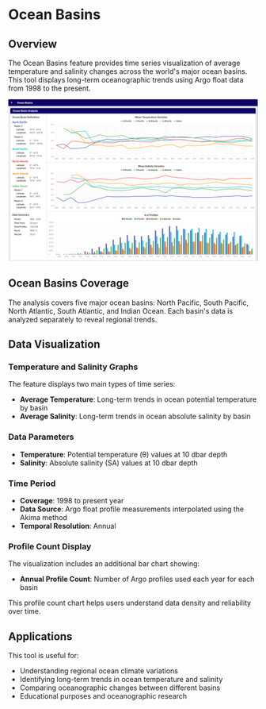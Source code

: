 # Ocean Basins

## Overview

The Ocean Basins feature provides time series visualization of average temperature and salinity changes across the world's major ocean basins. This tool displays long-term oceanographic trends using Argo float data from 1998 to the present.

![Ocean Basins](../../../../imgs/ocean_basins.png)

## Ocean Basins Coverage

The analysis covers five major ocean basins: North Pacific, South Pacific, North Atlantic, South Atlantic, and Indian Ocean. Each basin's data is analyzed separately to reveal regional trends.

## Data Visualization

### Temperature and Salinity Graphs

The feature displays two main types of time series:

- **Average Temperature**: Long-term trends in ocean potential temperature by basin
- **Average Salinity**: Long-term trends in ocean absolute salinity by basin

### Data Parameters

- **Temperature**: Potential temperature (θ) values at 10 dbar depth
- **Salinity**: Absolute salinity (SA) values at 10 dbar depth

### Time Period

- **Coverage**: 1998 to present year
- **Data Source**: Argo float profile measurements interpolated using the Akima method
- **Temporal Resolution**: Annual

### Profile Count Display

The visualization includes an additional bar chart showing:

- **Annual Profile Count**: Number of Argo profiles used each year for each basin

This profile count chart helps users understand data density and reliability over time.

## Applications

This tool is useful for:

- Understanding regional ocean climate variations
- Identifying long-term trends in ocean temperature and salinity
- Comparing oceanographic changes between different basins
- Educational purposes and oceanographic research
